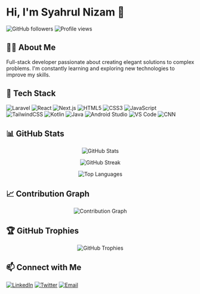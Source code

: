 # Hi, I'm Syahrul Nizam 👋

![GitHub followers](https://img.shields.io/github/followers/syahrulnizam7?style=social)
![Profile views](https://komarev.com/ghpvc/?username=syahrulnizam7&color=brightgreen)

## 👨‍💻 About Me
Full-stack developer passionate about creating elegant solutions to complex problems. I'm constantly learning and exploring new technologies to improve my skills.

## 🚀 Tech Stack

![Laravel](https://img.shields.io/badge/-Laravel-FF2D20?style=flat-square&logo=laravel&logoColor=white)
![React](https://img.shields.io/badge/-React-61DAFB?style=flat-square&logo=react&logoColor=black)
![Next.js](https://img.shields.io/badge/-Next.js-000000?style=flat-square&logo=next.js&logoColor=white)
![HTML5](https://img.shields.io/badge/-HTML5-E34F26?style=flat-square&logo=html5&logoColor=white)
![CSS3](https://img.shields.io/badge/-CSS3-1572B6?style=flat-square&logo=css3&logoColor=white)
![JavaScript](https://img.shields.io/badge/-JavaScript-F7DF1E?style=flat-square&logo=javascript&logoColor=black)
![TailwindCSS](https://img.shields.io/badge/-TailwindCSS-38B2AC?style=flat-square&logo=tailwind-css&logoColor=white)
![Kotlin](https://img.shields.io/badge/-Kotlin-7F52FF?style=flat-square&logo=kotlin&logoColor=white)
![Java](https://img.shields.io/badge/-Java-007396?style=flat-square&logo=java&logoColor=white)
![Android Studio](https://img.shields.io/badge/-Android%20Studio-3DDC84?style=flat-square&logo=android-studio&logoColor=white)
![VS Code](https://img.shields.io/badge/-VS%20Code-007ACC?style=flat-square&logo=visual-studio-code&logoColor=white)
![CNN](https://img.shields.io/badge/-CNN-FF0000?style=flat-square&logo=tensorflow&logoColor=white)

## 📊 GitHub Stats

<p align="center">
  <img src="https://github-readme-stats.vercel.app/api?username=syahrulnizam7&show_icons=true&theme=radical" alt="GitHub Stats" />
</p>

<p align="center">
  <img src="https://github-readme-streak-stats.herokuapp.com/?user=syahrulnizam7&theme=radical" alt="GitHub Streak" />
</p>

<p align="center">
  <img src="https://github-readme-stats.vercel.app/api/top-langs/?username=syahrulnizam7&layout=compact&theme=radical" alt="Top Languages" />
</p>

## 📈 Contribution Graph

<p align="center">
  <img src="https://activity-graph.herokuapp.com/graph?username=syahrulnizam7&theme=react-dark" alt="Contribution Graph" />
</p>

## 🏆 GitHub Trophies

<p align="center">
  <img src="https://github-profile-trophy.vercel.app/?username=syahrulnizam7&theme=radical&row=1" alt="GitHub Trophies" />
</p>

## 📫 Connect with Me

[![LinkedIn](https://img.shields.io/badge/-LinkedIn-0077B5?style=flat-square&logo=LinkedIn&logoColor=white)](https://linkedin.com/in/syahrulnizam7)
[![Twitter](https://img.shields.io/badge/-Twitter-1DA1F2?style=flat-square&logo=Twitter&logoColor=white)](https://twitter.com/syahrulnizam7)
[![Email](https://img.shields.io/badge/-Email-D14836?style=flat-square&logo=Gmail&logoColor=white)](mailto:youremail@example.com)
